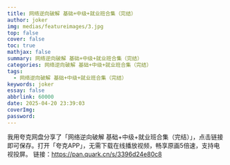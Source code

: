 ```yaml
---
title: 网络逆向破解 基础+中级+就业班合集（完结）
author: joker
img: medias/featureimages/3.jpg
top: false
cover: false
toc: true
mathjax: false
summary: 网络逆向破解 基础+中级+就业班合集（完结）
categories: 网络逆向破解 基础+中级+就业班合集（完结）
tags:
  - 网络逆向破解 基础+中级+就业班合集（完结）
keywords: joker
essay: false
abbrlink: 60000
date: 2025-04-20 23:39:03
coverImg:
password:
---
```


我用夸克网盘分享了「网络逆向破解 基础+中级+就业班合集（完结）」，点击链接即可保存。打开「夸克APP」，无需下载在线播放视频，畅享原画5倍速，支持电视投屏。
链接：https://pan.quark.cn/s/3396d24e80c8
